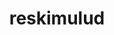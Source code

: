 ---
title: reskimulud
github: https://github.com/reskimulud
mode: dark
transition: 3s
archetype:
  - Little Bit of Everything
---